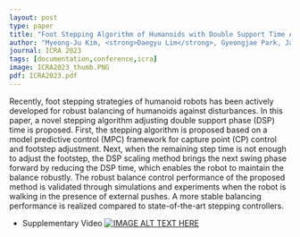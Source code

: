 ```yaml
---
layout: post
type: paper
title: "Foot Stepping Algorithm of Humanoids with Double Support Time Adjustment based on Capture Point Control"
author: "Myeong-Ju Kim, <strong>Daegyu Lim</strong>, Gyeongjae Park, Jaeheung Park"
journal: ICRA 2023
tags: [documentation,conference,icra]
image: ICRA2023_thumb.PNG
pdf: ICRA2023.pdf
---
```

Recently, foot stepping strategies of humanoid robots has been actively developed for robust balancing of humanoids against disturbances. In this paper, a novel stepping algorithm adjusting double support phase (DSP) time is proposed. First, the stepping algorithm is proposed based on a model predictive control (MPC) framework for capture point (CP) control and footstep adjustment. Next, when the remaining step time is not enough to adjust the footstep, the DSP scaling method brings the next swing phase forward by reducing the DSP time, which enables the robot to maintain the balance robustly. The robust balance control performance of the proposed method is validated through simulations and experiments when the robot is walking in the presence of external pushes. A more stable balancing performance is realized compared to state-of-the-art stepping controllers.

- Supplementary Video
[![IMAGE ALT TEXT HERE](http://img.youtube.com/vi/PYtCBtyY9po/0.jpg)](http://www.youtube.com/watch?v=PYtCBtyY9po)


